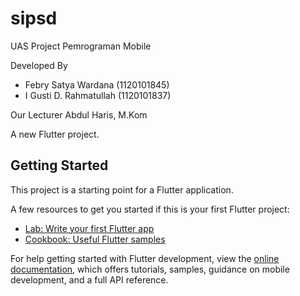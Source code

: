 # sipsd

UAS Project Pemrograman Mobile

Developed By
- Febry Satya Wardana (1120101845)
- I Gusti D. Rahmatullah (1120101837)

Our Lecturer
Abdul Haris, M.Kom

A new Flutter project.

## Getting Started

This project is a starting point for a Flutter application.

A few resources to get you started if this is your first Flutter project:

- [Lab: Write your first Flutter app](https://docs.flutter.dev/get-started/codelab)
- [Cookbook: Useful Flutter samples](https://docs.flutter.dev/cookbook)

For help getting started with Flutter development, view the
[online documentation](https://docs.flutter.dev/), which offers tutorials,
samples, guidance on mobile development, and a full API reference.
